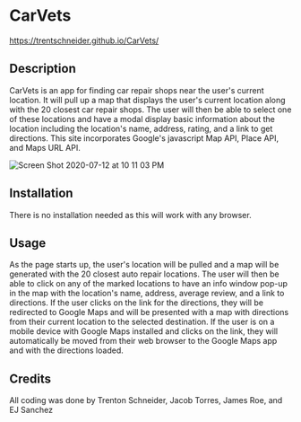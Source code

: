 # CarVets
https://trentschneider.github.io/CarVets/
## Description

CarVets is an app for finding car repair shops near the user's current location. It will pull up a map that displays the user's current location along with the 20 closest car repair shops. The user will then be able to select one of these locations and have a modal display basic information about the location including the location's name, address, rating, and a link to get directions. This site incorporates Google's javascript Map API, Place API, and Maps URL API.

![Screen Shot 2020-07-12 at 10 11 03 PM](https://user-images.githubusercontent.com/64096701/87264803-fb601680-c48e-11ea-8a0f-c651c49ef99a.png)

## Installation

There is no installation needed as this will work with any browser.

## Usage

As the page starts up, the user's location will be pulled and a map will be generated with the 20 closest auto repair locations. The user will then be able to click on any of the marked locations to have an info window pop-up in the map with the location's name, address, average review, and a link to directions. If the user clicks on the link for the directions, they will be redirected to Google Maps and will be presented with a map with directions from their current location to the selected destination. If the user is on a mobile device with Google Maps installed and clicks on the link, they will automatically be moved from their web browser to the Google Maps app and with the directions loaded.

## Credits

All coding was done by Trenton Schneider, Jacob Torres, James Roe, and EJ Sanchez
